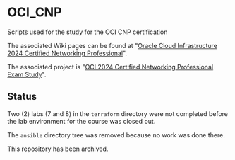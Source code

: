 # OCI_CNP
Scripts used for the study for the OCI CNP certification

The associated Wiki pages can be found at "[Oracle Cloud Infrastructure 2024 Certified Networking Professional](https://dfhawthorne.github.io/home/oci-2024-certified-networking-professional.html)".

The associated project is "[OCI 2024 Certified Networking Professional Exam Study](https://github.com/users/dfhawthorne/projects/6/views/1)".

## Status

Two (2) labs (7 and 8) in the `terraform` directory were not completed before the lab environment for the course was closed out.

The `ansible` directory tree was removed because no work was done there.

This repository has been archived.
